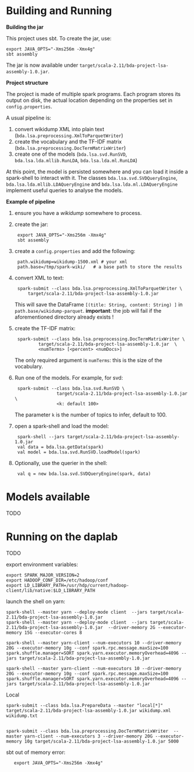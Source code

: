 # Building and Running

__Building the jar__

This project uses sbt. To create the jar, use:
    
    export JAVA_OPTS="-Xms256m -Xmx4g"
    sbt assembly

The jar is now available under `target/scala-2.11/bda-project-lsa-assembly-1.0.jar`.

__Project structure__

The project is made of multiple spark programs. Each program stores its output on disk, the actual location depending on the properties set in `config.properties`.
 
 A usual pipeline is:
 
 1. convert wikidump XML into plain text (`bda.lsa.preprocessing.XmlToParquetWriter`)
 2. create the vocabulary and the TF-IDF matrix (`bda.lsa.preprocessing.DocTermMatrixWriter`)
 3. create one of the models (`bda.lsa.svd.RunSVD`, `bda.lsa.lda.mllib.RunLDA`, `bda.lsa.lda.ml.RunLDA`)
 
 At this point, the model is persisted somewhere and you can load it inside a spark-shell to interact with it. The classes `bda.lsa.svd.SVDQueryEngine`, `bda.lsa.lda.mllib.LDAQueryEngine` and `bda.lsa.lda.ml.LDAQueryEngine` implement useful queries to analyse the models. 


__Example of pipeline__

1. ensure you have a _wikidump_ somewhere to process.
2. create the jar: 

        export JAVA_OPTS="-Xms256m -Xmx4g"
        sbt assembly
        
3. create a `config.properties` and add the following:

        path.wikidump=wikidump-1500.xml # your xml 
        path.base=/tmp/spark-wiki/   # a base path to store the results
        
4. convert XML to text:  
 
        spark-submit --class bda.lsa.preprocessing.XmlToParquetWriter \
            target/scala-2.11/bda-project-lsa-assembly-1.0.jar
            
    This will save the DataFrame `[(title: String, content: String) ]` in `path.base/wikidump-parquet`.
    __important__: the job will fail if the aforementioned directory already exists !

5. create the TF-IDF matrix:

        spark-submit --class bda.lsa.preprocessing.DocTermMatrixWriter \
                target/scala-2.11/bda-project-lsa-assembly-1.0.jar  \
                <numTerms> [<percent> <numDocs>]
                
   The only required argument is `numTerms`: this is the size of the vocabulary.
    
6. Run one of the models. For example, for svd:
    
        spark-submit --class bda.lsa.svd.RunSVD \
                       target/scala-2.11/bda-project-lsa-assembly-1.0.jar  \
                       <k: default 100>
     
   The parameter `k` is the number of topics to infer, default to 100.
   
7. open a spark-shell and load the model:

        spark-shell --jars target/scala-2.11/bda-project-lsa-assembly-1.0.jar 
        val data = bda.lsa.getData(spark)
        val model = bda.lsa.svd.RunSVD.loadModel(spark)
        
8. Optionally, use the querier in the shell:

        val q = new bda.lsa.svd.SVDQueryEngine(spark, data)
   
   
   
# Models available

TODO


# Running on the daplab

TODO

export environment variables:

    export SPARK_MAJOR_VERSION=2
    export HADOOP_CONF_DIR=/etc/hadoop/conf
    export LD_LIBRARY_PATH=/usr/hdp/current/hadoop-client/lib/native:$LD_LIBRARY_PATH
    
launch the shell on yarn:

    spark-shell --master yarn --deploy-mode client  --jars target/scala-2.11/bda-project-lsa-assembly-1.0.jar    
    spark-shell --master yarn --deploy-mode client  --jars target/scala-2.11/bda-project-lsa-assembly-1.0.jar  --driver-memory 2G --executor-memory 15G --executor-cores 8 
    
    spark-shell --master yarn-client --num-executors 10 --driver-memory 20G --executor-memory 10g --conf spark.rpc.message.maxSize=100 spark.shuffle.manager=SORT spark.yarn.executor.memoryOverhead=4096 --jars target/scala-2.11/bda-project-lsa-assembly-1.0.jar
    
    spark-shell --master yarn-client --num-executors 10 --driver-memory 20G --executor-memory 10g --conf spark.rpc.message.maxSize=100 spark.shuffle.manager=SORT spark.yarn.executor.memoryOverhead=4096 --jars target/scala-2.11/bda-project-lsa-assembly-1.0.jar
    
    
Local

    spark-submit --class bda.lsa.PrepareData --master "local[*]"  target/scala-2.11/bda-project-lsa-assembly-1.0.jar wikidump.xml wikidump.txt
    
    
    spark-submit --class bda.lsa.preprocessing.DocTermMatrixWriter  --master yarn-client --num-executors 3 --driver-memory 20G --executor-memory 10g target/scala-2.11/bda-project-lsa-assembly-1.0.jar 5000
    
    
sbt out of memory error: 

       export JAVA_OPTS="-Xms256m -Xmx4g"